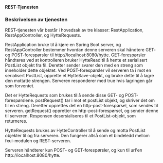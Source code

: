 
**REST-Tjenesten**

### Beskrivelsen av tjenesten

REST-tjenesten vår består i hovedsak av tre klasser: RestApplication, RestAppController, og HytteRequests. 

RestApplication bruke til å kjøre en Spring Boot server, og RestAppController bestemmer hvordan denne serveren skal håndtere GET- og POST-forespørsler til http://localhost:8080/hytte.
GET-forespørsler håndteres ved at kontrolleren bruker HytteRead til å hente et serialisert PostList objekt fra fil. Deretter sender svarer den med en streng som inneholder dette objektet.
Ved POST-forespørsler vil serveren ta i mot en serialisert PostList, opprette et HytteSave-objekt, og bruke dette til å lagre den mottatte strengen.
Serveren responderer med true hvis lagringen går som forventet.

Det er HytteRequests som brukes til å sende disse GET- og POST-forespørslene. 
postRequest() tar i mot et postList objekt, og skriver det om til en streng. Deretter opprettes det en http-post-forespørsel, som sendes til serveren. 
getRequest() oppretter en http-post-forespørsel, og sender denne til serveren. Responsen desersialiseres til et PostList-objekt, som returneres.

HytteRequests brukes av HytteController til å sende og motta PostList objekter til og fra serveren. Den fungerer altså som et bindeledd mellom fxui-modulen og REST-serveren.

Serveren håndterer kun POST- og GET-forespørsler, og kun til url'en http://localhost:8080/hytte. 